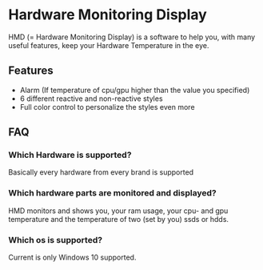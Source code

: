 # Hardware Monitoring Display

HMD (= Hardware Monitoring Display) is a software to help you, with many useful features, keep your Hardware Temperature in the eye.

## Features
- Alarm (If temperature of cpu/gpu higher than the value you specified)
- 6 different reactive and non-reactive styles
- Full color control to personalize the styles even more

## FAQ
### Which Hardware is supported?
Basically every hardware from every brand is supported

### Which hardware parts are monitored and displayed?
HMD monitors and shows you, your ram usage, your cpu- and gpu temperature and the temperature of two (set by you) ssds or hdds.

### Which os is supported?
Current is only Windows 10 supported.
